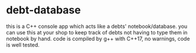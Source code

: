 # debt-database
this is a C++ console app which acts like a debts' notebook/database. you can use this at your shop to keep track of debts not having to type them in notebook by hand. code is compiled by g++ with C++17, no warnings, code is well tested.
